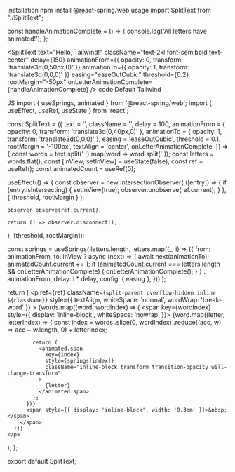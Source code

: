 installation
npm install @react-spring/web
usage
import SplitText from "./SplitText";

const handleAnimationComplete = () => {
  console.log('All letters have animated!');
};

<SplitText
  text="Hello, Tailwind!"
  className="text-2xl font-semibold text-center"
  delay={150}
  animationFrom={{ opacity: 0, transform: 'translate3d(0,50px,0)' }}
  animationTo={{ opacity: 1, transform: 'translate3d(0,0,0)' }}
  easing="easeOutCubic"
  threshold={0.2}
  rootMargin="-50px"
  onLetterAnimationComplete={handleAnimationComplete}
/>
code
 Default
 Tailwind

JS
import { useSprings, animated } from '@react-spring/web';
import { useEffect, useRef, useState } from 'react';

const SplitText = ({
  text = '',
  className = '',
  delay = 100,
  animationFrom = { opacity: 0, transform: 'translate3d(0,40px,0)' },
  animationTo = { opacity: 1, transform: 'translate3d(0,0,0)' },
  easing = 'easeOutCubic',
  threshold = 0.1,
  rootMargin = '-100px',
  textAlign = 'center',
  onLetterAnimationComplete,
}) => {
  const words = text.split(' ').map(word => word.split(''));
  const letters = words.flat();
  const [inView, setInView] = useState(false);
  const ref = useRef();
  const animatedCount = useRef(0);

  useEffect(() => {
    const observer = new IntersectionObserver(
      ([entry]) => {
        if (entry.isIntersecting) {
          setInView(true);
          observer.unobserve(ref.current);
        }
      },
      { threshold, rootMargin }
    );

    observer.observe(ref.current);

    return () => observer.disconnect();
  }, [threshold, rootMargin]);

  const springs = useSprings(
    letters.length,
    letters.map((_, i) => ({
      from: animationFrom,
      to: inView
        ? async (next) => {
          await next(animationTo);
          animatedCount.current += 1;
          if (animatedCount.current === letters.length && onLetterAnimationComplete) {
            onLetterAnimationComplete();
          }
        }
        : animationFrom,
      delay: i * delay,
      config: { easing },
    }))
  );

  return (
    <p
      ref={ref}
      className={`split-parent overflow-hidden inline ${className}`}
      style={{ textAlign, whiteSpace: 'normal', wordWrap: 'break-word' }}
    >
      {words.map((word, wordIndex) => (
        <span key={wordIndex} style={{ display: 'inline-block', whiteSpace: 'nowrap' }}>
          {word.map((letter, letterIndex) => {
            const index = words
              .slice(0, wordIndex)
              .reduce((acc, w) => acc + w.length, 0) + letterIndex;

            return (
              <animated.span
                key={index}
                style={springs[index]}
                className="inline-block transform transition-opacity will-change-transform"
              >
                {letter}
              </animated.span>
            );
          })}
          <span style={{ display: 'inline-block', width: '0.3em' }}>&nbsp;</span>
        </span>
      ))}
    </p>
  );
};

export default SplitText;